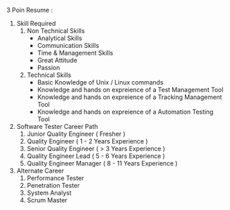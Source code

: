3 Poin Resume : 
1. Skill Required
    1. Non Technical Skills
        - Analytical Skills
        - Communication Skills
        - Time & Management Skills
        - Great Attitude
        - Passion
    2. Technical Skills
        - Basic Knowledge of Unix / Linux commands
        - Knowledge and hands on expreience of a Test Management Tool
        - Knowledge and hands on expreience of a Tracking Management Tool
        - Knowledge and hands on expreience of a Automation Testing Tool
2. Software Tester Career Path
    1. Junior Quality Engineer ( Fresher )
    2. Quality Engineer ( 1 - 2 Years Experience )
    3. Senior Quality Engineer ( > 3 Years Experience )
    4. Quality Engineer Lead ( 5 - 6 Years Experience )
    4. Quality Engineer Manager ( 8 - 11 Years Experience )
3. Alternate Career 
    1. Performance Tester
    2. Penetration Tester
    3. System Analyst
    4. Scrum Master